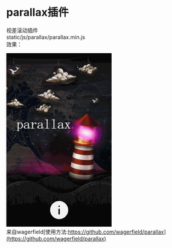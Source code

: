 parallax插件
======
视差滚动插件  
static/js/parallax/parallax.min.js    
效果：  

![效果](https://raw.githubusercontent.com/cyclegtx/hyperc/master/images/cases/parallax.gif)  
来自wagerfield[使用方法:https://github.com/wagerfield/parallax](https://github.com/wagerfield/parallax)
